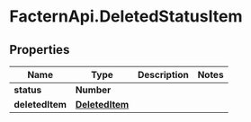 # FacternApi.DeletedStatusItem

## Properties
Name | Type | Description | Notes
------------ | ------------- | ------------- | -------------
**status** | **Number** |  | 
**deletedItem** | [**DeletedItem**](DeletedItem.md) |  | 


